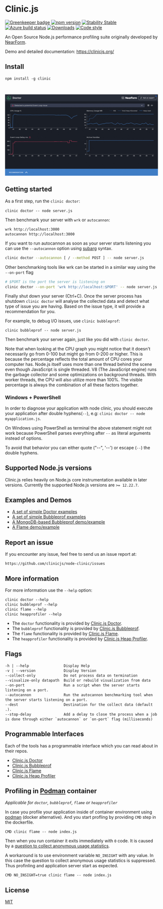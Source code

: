 # Clinic.js

[![Greenkeeper badge](https://badges.greenkeeper.io/nearform/node-clinic.svg)](https://greenkeeper.io/)
[![npm version][npm-version]][npm-url] [![Stability Stable][stability-stable]][stability-docs] [![Azure build status][azure-status]][azure-url]
[![Downloads][npm-downloads]][npm-url] [![Code style][lint-standard]][lint-standard-url]

An Open Source Node.js performance profiling suite originally developed by [NearForm][].

Demo and detailed documentation: https://clinicjs.org/

## Install

```
npm install -g clinic
```

<br />

![Screenshots](tools.gif)

## Getting started

As a first step, run the `clinic doctor`:

`clinic doctor -- node server.js`

Then benchmark your server with `wrk` or `autocannon`:

```
wrk http://localhost:3000
autocannon http://localhost:3000
```

If you want to run autocannon as soon as your server starts listening you can
use the `--autocannon` option using [subarg][] syntax.

```sh
clinic doctor --autocannon [ / --method POST ] -- node server.js
```

Other benchmarking tools like wrk can be started in a similar way using the `--on-port` flag

```sh
# $PORT is the port the server is listening on
clinic doctor --on-port 'wrk http://localhost:$PORT' -- node server.js
```

Finally shut down your server (Ctrl+C). Once the server process has shutdown
`clinic doctor` will analyse the collected data and detect what type of issue
you are having. Based on the issue type, it will provide a recommendation for
you.

For example, to debug I/O issues, use `clinic bubbleprof`:

```
clinic bubbleprof -- node server.js
```

Then benchmark your server again, just like you did with `clinic doctor`.

Note that when looking at the CPU graph you might notice that it doesn't
necessarily go from 0-100 but might go from 0-200 or higher. This is because the
percentage reflects the total amount of CPU cores your computer has. Node.js
itself uses more than one thread behind the scene even though JavaScript is
single threaded. V8 (The JavaScript engine) runs the garbage collector and some
optimizations on background threads. With worker threads, the CPU will also
utilize more than 100%. The visible percentage is always the combination of all
these factors together.

### Windows + PowerShell

In order to diagnose your application with node clinic, you should execute your application after double hyphens(`--`),
e.g: `clinic doctor -- node myapplication.js`.

On Windows using PowerShell as terminal the above statement might not work because PowerShell parses everything after `--`
as literal arguments instead of options.

To avoid that behavior you can either quote ("--", '--') or escape (`--`) the double hyphens.

## Supported Node.js versions

Clinic.js relies heavily on Node.js core instrumentation available in later versions.
Currently the supported Node.js versions are `>= 12.22.7`.

## Examples and Demos

- [A set of simple Doctor examples](https://github.com/clinicjs/node-clinic-doctor-examples)
- [A set of simple Bubbleprof examples](https://github.com/clinicjs/node-clinic-bubbleprof-examples)
- [A MongoDB-based Bubbleprof demo/example](https://github.com/clinicjs/node-clinic-bubbleprof-demo)
- [A Flame demo/example](https://github.com/clinicjs/node-clinic-flame-demo)

## Report an issue

If you encounter any issue, feel free to send us an issue report at:

```
https://github.com/clinicjs/node-clinic/issues
```

## More information

For more information use the `--help` option:

```
clinic doctor --help
clinic bubbleprof --help
clinic flame --help
clinic heapprofiler --help
```

- The `doctor` functionality is provided by [Clinic.js Doctor](https://github.com/clinicjs/node-clinic-doctor).
- The `bubbleprof` functionality is provided by [Clinic.js Bubbleprof](https://github.com/clinicjs/node-clinic-bubbleprof).
- The `flame` functionality is provided by [Clinic.js Flame](https://github.com/clinicjs/node-clinic-flame).
- The `heapprofiler` functionality is provided by [Clinic.js Heap Profiler](https://github.com/clinicjs/node-clinic-heap-profiler).

## Flags

```
-h | --help                Display Help
-v | --version             Display Version
--collect-only             Do not process data on termination
--visualize-only datapath  Build or rebuild visualization from data
--on-port                  Run a script when the server starts listening on a port.
--autocannon               Run the autocannon benchmarking tool when the server starts listening on a port.
--dest                     Destination for the collect data (default .).
--stop-delay               Add a delay to close the process when a job is done through either `autocannon` or `on-port` flag (milliseconds)
```

## Programmable Interfaces

Each of the tools has a programmable interface which you can read about in their repos.

- [Clinic.js Doctor](https://github.com/clinicjs/node-clinic-doctor)
- [Clinic.js Bubbleprof](https://github.com/clinicjs/node-clinic-bubbleprof)
- [Clinic.js Flame](https://github.com/clinicjs/node-clinic-flame)
- [Clinic.js Heap Profiler](https://github.com/clinicjs/node-clinic-heap-profiler)

## Profiling in [Podman](https://podman.io/) container
_Applicable for `doctor`, `bubbleprof`, `flame` or `heapprofiler`_

In case you profile your application inside of container environment using [podman](https://podman.io/) (docker alternative).
And you start profling by providing `CMD` step in the dockerfile.
```
CMD clinic flame -- node index.js
```
Then when you run container it exits immediately with `0` code.
It is caused by a [question to collect anonymous usage statistics](https://github.com/clinicjs/node-clinic/issues/79#issuecomment-1226515723).

A workaround is to use environment variable `NO_INSIGHT` with any value.
In this case the question to collect anonymous usage statistics is suppressed. Thus profinling and application server start as expected.
```
CMD NO_INSIGHT=true clinic flame -- node index.js
```

## License

[MIT](LICENSE)

[stability-stable]: https://img.shields.io/badge/stability-stable-green.svg?style=flat-square
[stability-docs]: https://nodejs.org/api/documentation.html#documentation_stability_index
[npm-version]: https://img.shields.io/npm/v/clinic.svg?style=flat-square
[npm-url]: https://npmjs.org/package/clinic
[npm-downloads]: http://img.shields.io/npm/dm/clinic.svg?style=flat-square
[lint-standard]: https://img.shields.io/badge/code%20style-standard-brightgreen.svg?style=flat-square
[lint-standard-url]: https://github.com/feross/standard
[azure-status]: https://dev.azure.com/node-clinic/node-clinic/_apis/build/status/nearform.node-clinic
[azure-url]: https://dev.azure.com/node-clinic/node-clinic/_build/latest?definitionId=1?branchName=master
[nearform]: https://www.nearform.com
[subarg]: https://npmjs.com/package/subarg
